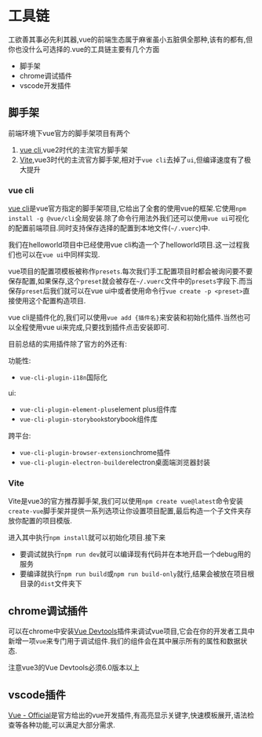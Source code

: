# 工具链

工欲善其事必先利其器,vue的前端生态属于麻雀虽小五脏俱全那种,该有的都有,但你也没什么可选择的.vue的工具链主要有几个方面

+ 脚手架
+ chrome调试插件
+ vscode开发插件

## 脚手架

前端环境下vue官方的脚手架项目有两个

1. [vue cli](https://cli.vuejs.org/zh/guide),vue2时代的主流官方脚手架
2. [Vite](https://cn.vitejs.dev/),vue3时代的主流官方脚手架,相对于`vue cli`去掉了`ui`,但编译速度有了极大提升

### vue cli

[vue cli](https://cli.vuejs.org/zh/guide)是vue官方指定的脚手架项目,它给出了全套的使用vue的框架.它使用`npm install -g @vue/cli`全局安装.除了命令行用法外我们还可以使用`vue ui`可视化的配置前端项目.同时支持保存选择的配置到本地文件(`~/.vuerc`)中.

我们在helloworld项目中已经使用vue cli构造一个了helloworld项目.这一过程我们也可以在`vue ui`中同样实现.

vue项目的配置项模板被称作`presets`.每次我们手工配置项目时都会被询问要不要保存配置,如果保存,这个`preset`就会被存在`~/.vuerc`文件中的`presets`字段下.而当保存`preset`后我们就可以在vue ui中或者使用命令行`vue create -p <preset>`直接使用这个配置构造项目.

vue cli是插件化的,我们可以使用`vue add {插件名}`来安装和初始化插件.当然也可以全程使用vue ui来完成,只要找到插件点击安装即可.

目前总结的实用插件除了官方的外还有:

功能性:

+ `vue-cli-plugin-i18n`国际化

ui:

+ `vue-cli-plugin-element-plus`element plus组件库
+ `vue-cli-plugin-storybook`storybook组件库

跨平台:

+ `vue-cli-plugin-browser-extension`chrome插件
+ `vue-cli-plugin-electron-builder`electron桌面端浏览器封装

### Vite

Vite是vue3的官方推荐脚手架,我们可以使用`npm create vue@latest`命令安装`create-vue`脚手架并提供一系列选项让你设置项目配置,最后构造一个子文件夹存放你配置的项目模版.

进入其中执行`npm install`就可以初始化项目.接下来

+ 要调试就执行`npm run dev`就可以编译现有代码并在本地开启一个debug用的服务
+ 要编译就执行`npm run build`或`npm run build-only`就行,结果会被放在项目根目录的`dist`文件夹下

## chrome调试插件

可以在chrome中安装[Vue Devtools](https://chromewebstore.google.com/detail/vuejs-devtools/nhdogjmejiglipccpnnnanhbledajbpd)插件来调试vue项目,它会在你的开发者工具中新增一项`vue`来专门用于调试组件.我们的组件会在其中展示所有的属性和数据状态.

注意vue3的Vue Devtools必须6.0版本以上

## vscode插件

[Vue - Official](https://github.com/vuejs/language-tools)是官方给出的vue开发插件,有高亮显示关键字,快速模板展开,语法检查等各种功能,可以满足大部分需求.

